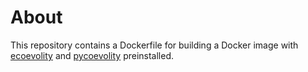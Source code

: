 # About

This repository contains a Dockerfile for building a Docker image with
[ecoevolity](http://phyletica.org/ecovolity)
and
[pycoevolity](https://github.com/phyletica/pycoevolity)
preinstalled.
